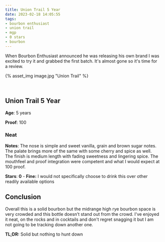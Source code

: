```yaml
---
title: Union Trail 5 Year
date: 2023-02-18 14:05:55
tags:
- bourbon enthusiast
- union trail 
- mgp
- 0 stars
- bourbon
---
```


When Bourbon Enthusiast announced he was releasing his own brand I was excited to try it and grabbed the first batch. It's almost gone so it's time for a review.

{% asset_img image.jpg "Union Trail" %}

&nbsp;

## Union Trail 5 Year

**Age**: 5 years

**Proof**: 100

### Neat

**Notes**: The nose is simple and sweet vanilla, grain and brown sugar notes. The palate brings more of the same with some cherry and spice as well. The finish is medium length with fading sweetness and lingering spice. The mouthfeel and proof integration were competent and what I would expect at 100 proof.

**Stars**: **0** - **Fine:** I would not specifically choose to drink this  over other readily available options

## Conclusion


Overall this is a solid bourbon but the midrange high rye bourbon space is very crowded and this bottle doesn’t stand out from the crowd. I've enjoyed it neat, on the rocks and in cocktails and don't regret snagging it but I am not going to be tracking down another one.


**TL;DR:** Solid but nothing to hunt down

